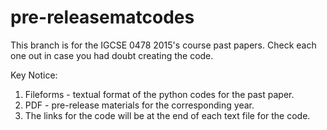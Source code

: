 # pre-releasematcodes
This branch is for the IGCSE 0478 2015's course past papers. Check each one out in case you had doubt creating the code.

Key Notice:
1. Fileforms - textual format of the python codes for the past paper.
2. PDF - pre-release materials for the corresponding year.
3. The links for the code will be at the end of each text file for the code.
